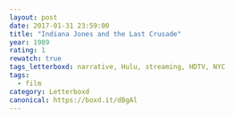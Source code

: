 ```yaml
---
layout: post 
date: 2017-01-31 23:59:00
title: "Indiana Jones and the Last Crusade"
year: 1989
rating: 1
rewatch: true
tags_letterboxd: narrative, Hulu, streaming, HDTV, NYC
tags:
  - film
category: Letterboxd
canonical: https://boxd.it/dBgAl
---
```

